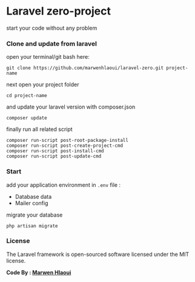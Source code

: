 # Laravel zero-project

start your code without any problem

### Clone and update from laravel

open your terminal/git bash here:
```git
git clone https://github.com/marwenhlaoui/laravel-zero.git project-name 
```
next open your project folder  
```git
cd project-name 
```
and update your laravel version with composer.json
```git
composer update 
``` 
finally run all related script
```git
composer run-script post-root-package-install 
composer run-script post-create-project-cmd 
composer run-script post-install-cmd 
composer run-script post-update-cmd 
``` 
### Start
add your application environment in `.env` file :

 - Database data  &nbsp; <i class="icon-layers"></i>
 - Mailer config &nbsp; &nbsp;   <i class="icon-inbox"></i>

migrate your database
```git
php artisan migrate
``` 

### License

The Laravel framework is open-sourced software licensed under the MIT license.
	
**Code By : <i class="icon-provider-ssh"></i> [Marwen Hlaoui](https://marwenhlaoui.me)**


